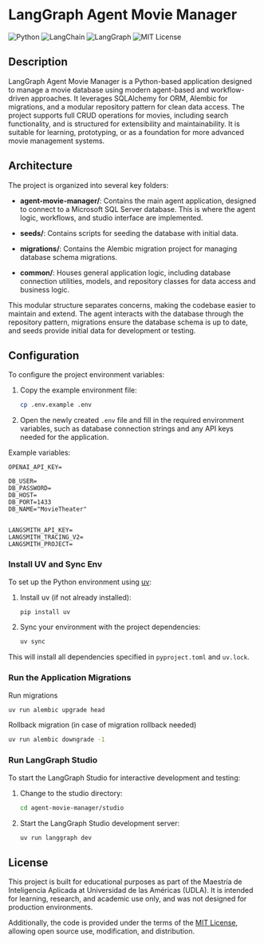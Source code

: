# LangGraph Agent Movie Manager

![Python](https://img.shields.io/badge/Python-3.11%2B-blue?logo=python)
![LangChain](https://img.shields.io/badge/LangChain-Enabled-brightgreen?logo=data:image/svg+xml;base64,PHN2ZyBmaWxsPSIjMDA4YjY4IiB2aWV3Qm94PSIwIDAgMjQgMjQiIHdpZHRoPSIxNnB4IiBoZWlnaHQ9IjE2cHgiIHhtbG5zPSJodHRwOi8vd3d3LnczLm9yZy8yMDAwL3N2ZyI+PHBhdGggZD0iTTEyIDJDNi40OCAyIDIgNi40OCAyIDEyczQuNDggMTAgMTAgMTAgMTAtNC40OCAxMC0xMFMxNy41MiAyIDEyIDJ6bTAgMThjLTQuNDIgMC04LTMuNTgtOC04czMuNTgtOCA4LTggOCAzLjU4IDggOC0zLjU4IDgtOCA4eiIvPjwvc3ZnPg==)
![LangGraph](https://img.shields.io/badge/LangGraph-Enabled-blueviolet)
![MIT License](https://img.shields.io/badge/License-MIT-green.svg)

## Description

LangGraph Agent Movie Manager is a Python-based application designed to manage a movie database using modern agent-based and workflow-driven approaches. It leverages SQLAlchemy for ORM, Alembic for migrations, and a modular repository pattern for clean data access. The project supports full CRUD operations for movies, including search functionality, and is structured for extensibility and maintainability. It is suitable for learning, prototyping, or as a foundation for more advanced movie management systems.

## Architecture

The project is organized into several key folders:

- **agent-movie-manager/**: Contains the main agent application, designed to connect to a Microsoft SQL Server database. This is where the agent logic, workflows, and studio interface are implemented.

- **seeds/**: Contains scripts for seeding the database with initial data.

- **migrations/**: Contains the Alembic migration project for managing database schema migrations.

- **common/**: Houses general application logic, including database connection utilities, models, and repository classes for data access and business logic.

This modular structure separates concerns, making the codebase easier to maintain and extend. The agent interacts with the database through the repository pattern, migrations ensure the database schema is up to date, and seeds provide initial data for development or testing.

## Configuration

To configure the project environment variables:

1. Copy the example environment file:

   ```bash
   cp .env.example .env
   ```

2. Open the newly created `.env` file and fill in the required environment variables, such as database connection strings and any API keys needed for the application.

Example variables:

```
OPENAI_API_KEY=

DB_USER=
DB_PASSWORD=
DB_HOST=
DB_PORT=1433
DB_NAME="MovieTheater"


LANGSMITH_API_KEY=
LANGSMITH_TRACING_V2=
LANGSMITH_PROJECT=
```

### Install UV and Sync Env

To set up the Python environment using [uv](https://github.com/astral-sh/uv):

1. Install uv (if not already installed):

   ```bash
   pip install uv
   ```

2. Sync your environment with the project dependencies:

   ```bash
   uv sync
   ```

This will install all dependencies specified in `pyproject.toml` and `uv.lock`.

### Run the Application Migrations

Run migrations

```bash
uv run alembic upgrade head
```

Rollback migration (in case of migration rollback needed)

```bash
uv run alembic downgrade -1
```

### Run LangGraph Studio

To start the LangGraph Studio for interactive development and testing:

1. Change to the studio directory:

   ```bash
   cd agent-movie-manager/studio
   ```

2. Start the LangGraph Studio development server:

   ```bash
   uv run langgraph dev
   ```

## License

This project is built for educational purposes as part of the Maestría de Inteligencia Aplicada at Universidad de las Américas (UDLA). It is intended for learning, research, and academic use only, and was not designed for production environments.

Additionally, the code is provided under the terms of the [MIT License](LICENSE), allowing open source use, modification, and distribution.
